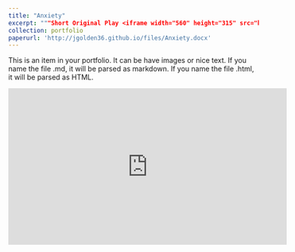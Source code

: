 ```yaml
---
title: "Anxiety"
excerpt: """Short Original Play <iframe width="560" height="315" src="https://www.youtube.com/embed/EbFLNuMhFMU?si=gcNafNFHDdq3P2dQ" title="YouTube video player" frameborder="0" allow="accelerometer; autoplay; clipboard-write; encrypted-media; gyroscope; picture-in-picture; web-share" referrerpolicy="strict-origin-when-cross-origin" allowfullscreen></iframe>"""
collection: portfolio
paperurl: 'http://jgolden36.github.io/files/Anxiety.docx'
---
```


This is an item in your portfolio. It can be have images or nice text. If you name the file .md, it will be parsed as markdown. If you name the file .html, it will be parsed as HTML. 

<iframe width="560" height="315" src="https://www.youtube.com/embed/EbFLNuMhFMU?si=gcNafNFHDdq3P2dQ" title="YouTube video player" frameborder="0" allow="accelerometer; autoplay; clipboard-write; encrypted-media; gyroscope; picture-in-picture; web-share" referrerpolicy="strict-origin-when-cross-origin" allowfullscreen></iframe>

